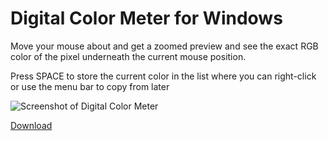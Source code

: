 # Digital Color Meter for Windows

Move your mouse about and get a zoomed preview and see the exact RGB color of the pixel underneath the current mouse position.

Press SPACE to store the current color in the list where you can right-click or use the menu bar to copy from later

![Screenshot of Digital Color Meter](https://github.com/user-attachments/assets/503e2bb4-8880-42ff-aa20-c0a1963ccb0b)

[Download](https://github.com/nagilum/dcm/releases/)

